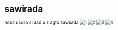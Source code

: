 # sawirada 
hoos usoco si  aad u aragto sawirada
![1](https://user-images.githubusercontent.com/124419412/216805653-89e818aa-3236-4b59-8b1e-1e53b53f6e53.png)
![2](https://user-images.githubusercontent.com/124419412/216805660-a25116d3-e9a8-49c3-afe3-5de9726a733a.PNG)
![3](https://user-images.githubusercontent.com/124419412/216805680-2bf27b85-77dc-410e-a4b3-19a87a918553.PNG)
![4](https://user-images.githubusercontent.com/124419412/216805691-1ec20352-2f61-40c6-b596-a8b2b34215b8.PNG)
